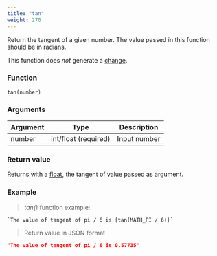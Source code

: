 ```yaml
---
title: "tan"
weight: 270
---
```


Return the tangent of a given number. The value passed in this function should be in radians.

This function does *not* generate a [change](../../../overview/changes).

### Function

`tan(number)`

### Arguments

Argument | Type                 | Description
-------- | -------------------- | ------------
number   | int/float (required) | Input number

### Return value

Returns with a [float](../../../data-types/float), the tangent of value passed as argument.

### Example

> _tan()_ function example:

```thingsdb,json_response
`The value of tangent of pi / 6 is {tan(MATH_PI / 6)}`
```

> Return value in JSON format

```json
"The value of tangent of pi / 6 is 0.57735"
```
